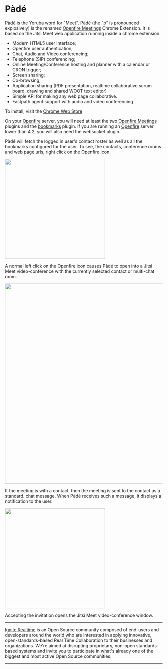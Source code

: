 P&agrave;d&eacute;
=====

[P&agrave;d&eacute;] is the Yoruba word for "Meet". P&agrave;d&eacute; (the "p" is pronounced explosively) is the renamed [Openfire Meetings] Chrome Extension. It is based on the Jitsi Meet web application running inside a chrome extension.

* Modern HTML5 user interface;
* Openfire user authentication;
* Chat, Audio and Video conferencing;
* Telephone (SIP) conferencing;
* Online Meeting/Conference hosting and planner with a calendar or CRON trigger;
* Screen sharing;
* Co-browsing;
* Application sharing (PDF presentation, realtime collaborative scrum board, drawing and shared WOOT text editor) 
* Simple API for making any web page collaborative.
* Fastpath agent support with audio and video conferencing

To install, visit the [Chrome Web Store](https://chrome.google.com/webstore/detail/pade-openfire-meetings/fohfnhgabmicpkjcpjpjongpijcffaba?hl=en)

On your [Openfire] server, you will need at least the two [Openfire Meetings] plugins and the [bookmarks](https://www.igniterealtime.org/projects/openfire/plugins.jsp) plugin. If you are running an [Openfire] server lower than 4.2, you will also need the websocket plugin.

P&agrave;d&eacute; will fetch the logged in user's contact roster as well as all the bookmarks configured for the user. To see, the contacts, conference rooms and web page urls, right click on the Openfire icon.

<img width="320" src="https://discourse.igniterealtime.org/uploads/default/original/2X/d/d23c2faf64f4f869793ba906a0f789af7b4bde09.png" />

A normal left click on the Openfire icon causes P&agrave;d&eacute; to open into a Jitsi Meet video-conference with the currently selected contact or multi-chat room. 

<img width="640" src="https://discourse.igniterealtime.org/uploads/default/optimized/2X/f/f72271aaeb1d188f7b9aa6389ea14f85e49624e3_1_480x231.jpg"/>

If the meeting is with a contact, then the meeting is sent to the contact as a standard. chat message. When P&agrave;d&eacute; receives such a message, it displays a notification to the user.

<img width="320" src="https://discourse.igniterealtime.org/uploads/default/optimized/2X/4/4346b0a326c38463f45524d5ca42683961806cc0_1_300x197.png" />

Accepting the invitation opens the Jitsi Meet video-conference window.

-------

[Ignite Realtime] is an Open Source community composed of end-users and developers around the world who 
are interested in applying innovative, open-standards-based Real Time Collaboration to their businesses and organizations. 
We're aimed at disrupting proprietary, non-open standards-based systems and invite you to participate in what's already one 
of the biggest and most active Open Source communities.

-------
[Openfire Meetings]:http://community.igniterealtime.org/community/plugins/commplugins/openfire-meetings
[P&agrave;d&eacute;]: https://chrome.google.com/webstore/detail/pade-openfire-meetings/fohfnhgabmicpkjcpjpjongpijcffaba?hl=en-GB
[Openfire]:http://www.igniterealtime.org/projects/openfire/index.jsp
[Ignite Realtime]:http://www.igniterealtime.org
